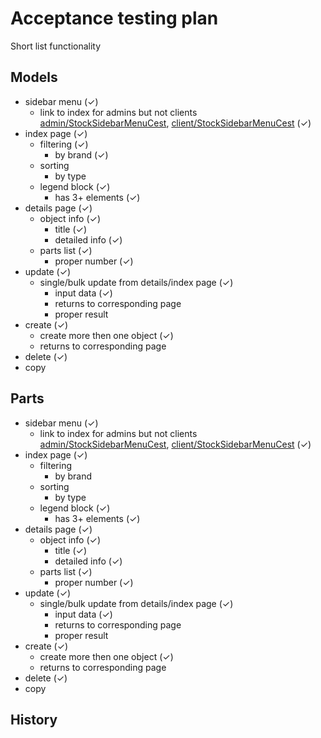 # Acceptance testing plan

Short list functionality

## Models

- sidebar menu (✓)
    - link to index for admins but not clients [admin/StockSidebarMenuCest], [client/StockSidebarMenuCest] \(✓\)
- index page (✓)
    - filtering (✓)
        - by brand (✓)
    - sorting
        - by type
    - legend block (✓)
        - has 3+ elements (✓)
- details page (✓)
    - object info (✓)
        - title (✓)
        - detailed info (✓)
    - parts list (✓)
        - proper number (✓)
- update (✓) 
    - single/bulk update from details/index page (✓)
        - input data (✓)
        - returns to corresponding page
        - proper result
- create (✓)
    - create more then one object (✓)
    - returns to corresponding page
- delete (✓)
- copy

## Parts

- sidebar menu (✓)
    - link to index for admins but not clients [admin/StockSidebarMenuCest], [client/StockSidebarMenuCest] \(✓\)
- index page (✓)
    - filtering
        - by brand
    - sorting
        - by type
    - legend block (✓)
        - has 3+ elements (✓)
- details page (✓)
    - object info (✓)
        - title (✓)
        - detailed info (✓)
    - parts list (✓)
        - proper number (✓)
- update (✓)
    - single/bulk update from details/index page (✓)
        - input data (✓)
        - returns to corresponding page
        - proper result
- create (✓)
    - create more then one object (✓)
    - returns to corresponding page
- delete (✓)
- copy

## History

[admin/StockSidebarMenuCest]:       acceptance/admin/StockSidebarMenuCest.php
[client/StockSidebarMenuCest]:      acceptance/client/StockSidebarMenuCest.php
